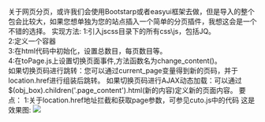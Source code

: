 关于网页分页，或许我们会使用Bootstarp或者easyui框架去做，但是导入的整个包会比较大，如果您想单独为您的站点插入一个简单的分页插件，我想这会是一个不错的选择。
实现方法:
1:引入jscss目录下的所有css\js，包括JQ。  
2:定义一个容器  
3:在html代码中初始化，设置总数目，每页数目等。  
4:在toPage.js上设置切换页面事件,方法函数名为change_content()。  
  如果切换页码进行跳转：您可以通过current_page变量得到新的页码，并于location.href进行组装后跳转。
  如果切换页码进行AJAX动态加载：可以通过$(obj_box).children('.page_content').html(新的内容)定义新的页面内容。
要点：
1:关于location.href地址拦截和获取page参数，可参见cuto.js中的代码
这是效果图:
![](demo.png)

